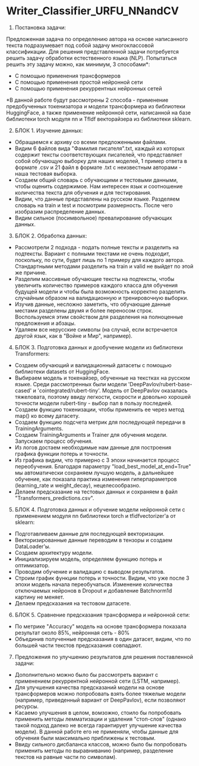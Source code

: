 # Writer_Classifier_URFU_NNandCV

1. Постановка задачи:

Предложенная задача по определению автора на основе написанного текста подразумевает под собой задачу многоклассовой классификации. 
Для решения представленной задачи потребуется решить задачу обработки естественного языка (NLP). 
Попытаться решить эту задачу можно, как минимум, 3 способами*: 
- С помощью применения трансформеров
- С помощью применения простой нейронной сети
- С помощью применения рекуррентных нейронных сетей

*В данной работе будут рассмотрены 2 способа - применение предобученных токенизатора и модели трансформера из библиотеки HuggingFace, а также применение нейронной сети, написанной на базе библиотеки torch модуля nn и TfIdf векторайзера из библиотеки sklearn.

2. БЛОК 1. Изучение данных:

- Обращаемся к архиву со всеми предложенными файлами. 
- Видим 6 файлов вида "Фамилия писателя".txt, каждый из которых содержит тексты соответствующих писателей, что представляет собой обучающую выборку для наших моделей, 1 пример ответа в формате .csv и 21 файл в формате .txt с неизвестным авторами - наша тестовая выборка.
-  Создаем общий словарь с обучающими и тестовыми данными, чтобы оценить содержимое. Нам интересен язык и соотношение количества текста для обучения и для тестирования. 
- Видим, что данные представлены на русском языке. Разделяем словарь на train и test и посмотрим размерность. После чего изобразим распределение данных.
- Видим сильное (посимвольное) превалирование обучающих данных.

3. БЛОК 2. Обработка данных:

- Рассмотрели 2 подхода - подать полные тексты и разделить на подтексты. Вариант с полными текстами не очень подходит, поскольку, по сути, будет лишь по 1 примеру для каждого автора. Стандартными методами разделить на train и valid не выйдет по этой же причине.
- Разделим массивные обучающие тексты на подтексты, чтобы увеличить количество примеров каждого класса для обучения будущей модели и чтобы была возможность корректно разделить случайным образом на валидационную и тренировочную выборки.
- Изучив данные, несложно заметить, что обучающие данные местами разделены двумя и более переносом строк. Воспользуемся этим свойством для разделения на полноценные предложения и абзацы.
- Удаляем все нерусские символы (на случай, если встречается другой язык, как в "Войне и Мир", например).

4. БЛОК 3. Подготовка данных и дообучение модели из библиотеки Transformers:

- Создаем обучающий и валидационный датасеты с помощью библиотеки datasets от HuggingFace.
- Выбираем модель и токенайзер, обученные на текстках на русском языке. Среди рассмотренных были модели 'DeepPavlov/rubert-base-cased' и 'cointegrated/rubert-tiny'. Модель от DeepPavlov оказалась тяжеловата, поэтому ввиду легкости, скорости и довольно хорошей точности модели rubert-tiny - выбор пал в пользу последней.
- Создаем функцию токенизации, чтобы применить ее через метод map() ко всему датасету.
- Создаем функцию подсчета метрик для последующей передачи в TrainingArguments.
- Создаем TrainingArguments и Trainer для обучения модели. Запускаем процесс обучения.
- Из логов достаем необходимые нам данные для построения графика функции потерь и точности.
- Из графика видим, что примерно с 3 эпохи начинается процесс переобучения. Благодаря параметру "load_best_model_at_end=True" мы автоматически сохраняем лучшую модель, а дальнейшее обучение, как показала практика изменения гиперпараметров (learning_rate и weight_decay), нецелесообразно. 
- Делаем предсказание на тестовых данных и сохраняем в файл "Transformers_predictions.csv".

5. БЛОК 4. Подготовка данных и обучение модели нейронной сети с применением модуля nn библиотеки torch и tfidfvectorizer'а от sklearn:

- Подготавливаем данные для последующей векторизации.
- Векторизированные данные переводим в тензоры и создаем DataLoader'ы.
- Создаем архитектуру модели. 
- Инициализируем модель, определяем функцию потерь и оптимизатор.
- Проводим обучение и валидацию с выводом результатов.
- Строим график функции потерь и точности. Видим, что уже после 3 эпохи модель начала переобучаться. Изменение количества отключаемых нейронов в Dropout и добавление Batchnorm1d картину не меняет.
- Делаем предсказания на тестовом датасете.

6. БЛОК 5. Сравнение предсказания трансформера и нейронной сети:

- По метрике "Accuracy" модель на основе трансформера показала результат около 85%, нейронная сеть - 80%
- Объединив полученные предсказания в один датасет, видим, что по большей части текстов предсказания совпадают.


7. Предложения по улучшению результатов для решения поставленной задачи:

- Дополнительно можно было бы рассмотреть вариант с применением рекуррентной нейронной сети (LSTM, например).
- Для улучшения качества предсказаний модели на основе трансформеров можно попробовать взять более тяжелые модели (например, приведенный вариант от DeepPavlov), если позволяют ресурсы.
- Касаемо улучшения в целом, вомзожно, стоило бы попробовать применить методы лемматизации и удаления "стоп-слов" (однако такой подход далеко не всегда гарантирует улучшение качества модели). В данной работе его не применяли, чтобы данные для обучения были максимально приближены к тестовым.
- Ввиду сильного дисбаланса классов, можно было бы попробовать применить методы по выравниванию (например, разделение текстов на равные части по символам). 

